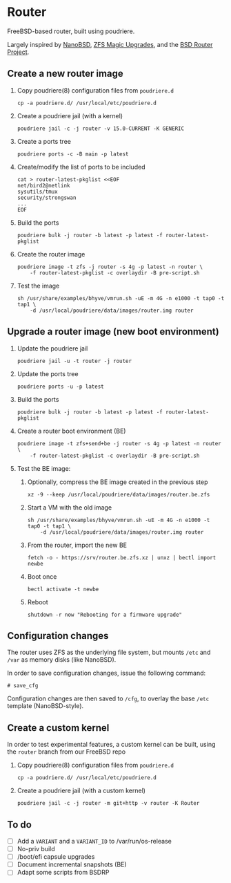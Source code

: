 # Router

FreeBSD-based router, built using poudriere.

Largely inspired by [NanoBSD], [ZFS Magic Upgrades], and the [BSD Router Project].

## Create a new router image

1. Copy poudriere(8) configuration files from `poudriere.d`

       cp -a poudriere.d/ /usr/local/etc/poudriere.d

2. Create a poudriere jail (with a kernel)

       poudriere jail -c -j router -v 15.0-CURRENT -K GENERIC

3. Create a ports tree

       poudriere ports -c -B main -p latest

4. Create/modify the list of ports to be included

       cat > router-latest-pkglist <<EOF
       net/bird2@netlink
       sysutils/tmux
       security/strongswan
       ...
       EOF

5. Build the ports

       poudriere bulk -j router -b latest -p latest -f router-latest-pkglist

6. Create the router image

       poudriere image -t zfs -j router -s 4g -p latest -n router \
           -f router-latest-pkglist -c overlaydir -B pre-script.sh

7. Test the image

       sh /usr/share/examples/bhyve/vmrun.sh -uE -m 4G -n e1000 -t tap0 -t tap1 \
           -d /usr/local/poudriere/data/images/router.img router

## Upgrade a router image (new boot environment)

1. Update the poudriere jail

       poudriere jail -u -t router -j router

2. Update the ports tree

       poudriere ports -u -p latest

4. Build the ports

       poudriere bulk -j router -b latest -p latest -f router-latest-pkglist

5. Create a router boot environment (BE)

       poudriere image -t zfs+send+be -j router -s 4g -p latest -n router \
           -f router-latest-pkglist -c overlaydir -B pre-script.sh

6. Test the BE image:

   1. Optionally, compress the BE image created in the previous step

          xz -9 --keep /usr/local/poudriere/data/images/router.be.zfs

   2. Start a VM with the old image

          sh /usr/share/examples/bhyve/vmrun.sh -uE -m 4G -n e1000 -t tap0 -t tap1 \
              -d /usr/local/poudriere/data/images/router.img router

   3. From the router, import the new BE

          fetch -o - https://srv/router.be.zfs.xz | unxz | bectl import newbe

   4. Boot once

          bectl activate -t newbe

   5. Reboot

          shutdown -r now "Rebooting for a firmware upgrade"

## Configuration changes

The router uses ZFS as the underlying file system, but mounts `/etc` and `/var` as memory disks (like NanoBSD).

In order to save configuration changes, issue the following command:

```console
# save_cfg
```

Configuration changes are then saved to `/cfg`, to overlay the base `/etc` template (NanoBSD-style).

## Create a custom kernel

In order to test experimental features, a custom kernel can be built, using the `router` branch from our FreeBSD repo

1. Copy poudriere(8) configuration files from `poudriere.d`

       cp -a poudriere.d/ /usr/local/etc/poudriere.d

2. Create a poudriere jail (with a custom kernel)

       poudriere jail -c -j router -m git+http -v router -K Router

## To do

- [ ] Add a `VARIANT` and a `VARIANT_ID` to /var/run/os-release
- [ ] No-priv build
- [ ] /boot/efi capsule upgrades
- [ ] Document incremental snapshots (BE)
- [ ] Adapt some scripts from BSDRP

[BSD Router Project]: https://bsdrp.net/
[NanoBSD]: https://papers.freebsd.org/2005/phk-nanobsd/
[ZFS Magic Upgrades]: https://papers.freebsd.org/2019/fosdem/jude-zfs_upgrades/
